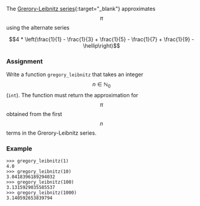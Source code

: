 The [Grerory-Leibnitz series](https://en.wikipedia.org/wiki/Leibniz_formula_for_%CF%80){:target="_blank"} approximates $$\pi$$ using the alternate series

$$4 * \left(\frac{1}{1} - \frac{1}{3} + \frac{1}{5} - \frac{1}{7} + \frac{1}{9} - \hellip\right)$$


### Assignment

Write a function `gregory_leibnitz` that takes an integer $$n \in \mathbb{N}_0$$ (`int`). The function must return the approximation for $$\pi$$ obtained from the first $$n$$ terms in the Grerory-Leibnitz series.


### Example

```console?lang=python&prompt=>>>
>>> gregory_leibnitz(1)
4.0
>>> gregory_leibnitz(10)
3.0418396189294032
>>> gregory_leibnitz(100)
3.1315929035585537
>>> gregory_leibnitz(1000)
3.140592653839794
```
